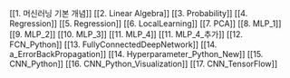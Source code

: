 [[1. 머신러닝 기본 개념]]
[[2. Linear Algebra]]
[[3. Probability]]
[[4. Regression]]
[[5. Regression]]
[[6. LocalLearning]]
[[7. PCA]]
[[8. MLP_1]]
[[9. MLP_2]]
[[10. MLP_3]]
[[11. MLP_4]] 
[[11. MLP_4_추가]]
[[12. FCN_Python]]
[[13. FullyConnectedDeepNetwork]]
[[14. a_ErrorBackPropagation]]
[[14. Hyperparameter_Python_New]]
[[15. CNN_Python]]
[[16. CNN_Python_Visualization]]
[[17. CNN_TensorFlow]]



